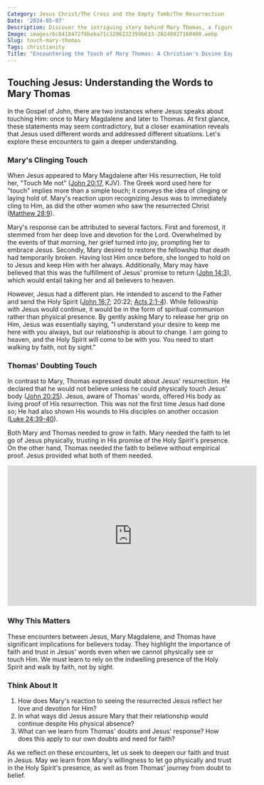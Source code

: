 ```yaml
---
Category: Jesus Christ/The Cross and the Empty Tomb/The Resurrection
Date: '2024-05-07'
Description: Discover the intriguing story behind Mary Thomas, a figure whose touch held mythical powers. Uncover the mystery surrounding her extraordinary gift in this captivating article.
Image: images/6c8418472f8beba71c3206222399b633-20240927160400.webp
Slug: touch-mary-thomas
Tags: christianity
Title: "Encountering the Touch of Mary Thomas: A Christian's Divine Experience"
---
```


## Touching Jesus: Understanding the Words to Mary Thomas

In the Gospel of John, there are two instances where Jesus speaks about touching Him: once to Mary Magdalene and later to Thomas. At first glance, these statements may seem contradictory, but a closer examination reveals that Jesus used different words and addressed different situations. Let's explore these encounters to gain a deeper understanding.

### Mary's Clinging Touch

When Jesus appeared to Mary Magdalene after His resurrection, He told her, "Touch Me not" ([John 20:17](https://www.bibleref.com/John/20/John-20-17.html), KJV). The Greek word used here for "touch" implies more than a simple touch; it conveys the idea of clinging or laying hold of. Mary's reaction upon recognizing Jesus was to immediately cling to Him, as did the other women who saw the resurrected Christ ([Matthew 28:9](https://www.bibleref.com/Matthew/28/Matthew-28-9.html)).

Mary's response can be attributed to several factors. First and foremost, it stemmed from her deep love and devotion for the Lord. Overwhelmed by the events of that morning, her grief turned into joy, prompting her to embrace Jesus. Secondly, Mary desired to restore the fellowship that death had temporarily broken. Having lost Him once before, she longed to hold on to Jesus and keep Him with her always. Additionally, Mary may have believed that this was the fulfillment of Jesus' promise to return ([John 14:3](https://www.bibleref.com/John/14/John-14-3.html)), which would entail taking her and all believers to heaven.

However, Jesus had a different plan. He intended to ascend to the Father and send the Holy Spirit ([John 16:7](https://www.bibleref.com/John/16/John-16-7.html); 20:22; [Acts 2:1-4](https://www.bibleref.com/Acts/2/Acts-2-1.html)). While fellowship with Jesus would continue, it would be in the form of spiritual communion rather than physical presence. By gently asking Mary to release her grip on Him, Jesus was essentially saying, "I understand your desire to keep me here with you always, but our relationship is about to change. I am going to heaven, and the Holy Spirit will come to be with you. You need to start walking by faith, not by sight."

### Thomas' Doubting Touch

In contrast to Mary, Thomas expressed doubt about Jesus' resurrection. He declared that he would not believe unless he could physically touch Jesus' body ([John 20:25](https://www.bibleref.com/John/20/John-20-25.html)). Jesus, aware of Thomas' words, offered His body as living proof of His resurrection. This was not the first time Jesus had done so; He had also shown His wounds to His disciples on another occasion ([Luke 24:39-40](https://www.bibleref.com/Luke/24/Luke-24-39.html)).

Both Mary and Thomas needed to grow in faith. Mary needed the faith to let go of Jesus physically, trusting in His promise of the Holy Spirit's presence. On the other hand, Thomas needed the faith to believe without empirical proof. Jesus provided what both of them needed.


<iframe width="560" height="315" src="https://www.youtube.com/embed/5h0TTMCDTUE" frameborder="0" allow="autoplay; encrypted-media" allowfullscreen></iframe>


### Why This Matters

These encounters between Jesus, Mary Magdalene, and Thomas have significant implications for believers today. They highlight the importance of faith and trust in Jesus' words even when we cannot physically see or touch Him. We must learn to rely on the indwelling presence of the Holy Spirit and walk by faith, not by sight.

### Think About It

1. How does Mary's reaction to seeing the resurrected Jesus reflect her love and devotion for Him?
2. In what ways did Jesus assure Mary that their relationship would continue despite His physical absence?
3. What can we learn from Thomas' doubts and Jesus' response? How does this apply to our own doubts and need for faith?

As we reflect on these encounters, let us seek to deepen our faith and trust in Jesus. May we learn from Mary's willingness to let go physically and trust in the Holy Spirit's presence, as well as from Thomas' journey from doubt to belief.